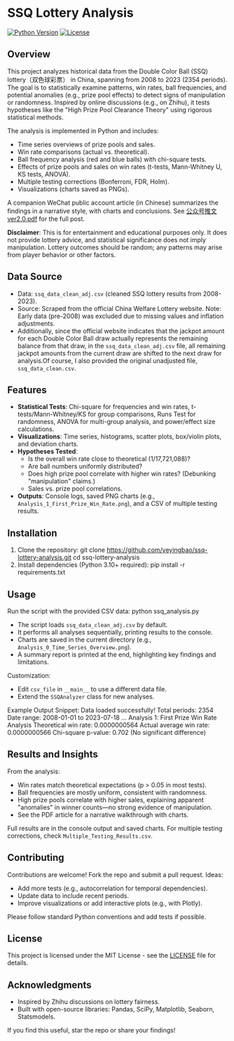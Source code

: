 # SSQ Lottery Analysis

[![Python Version](https://img.shields.io/badge/python-3.10%2B-blue)](https://www.python.org/downloads/)
[![License](https://img.shields.io/badge/license-MIT-green)](LICENSE)

## Overview

This project analyzes historical data from the Double Color Ball (SSQ) lottery（双色球彩票） in China, spanning from 2008 to 2023 (2354 periods). The goal is to statistically examine patterns, win rates, ball frequencies, and potential anomalies (e.g., prize pool effects) to detect signs of manipulation or randomness. Inspired by online discussions (e.g., on Zhihu), it tests hypotheses like the "High Prize Pool Clearance Theory" using rigorous statistical methods.

The analysis is implemented in Python and includes:
- Time series overviews of prize pools and sales.
- Win rate comparisons (actual vs. theoretical).
- Ball frequency analysis (red and blue balls) with chi-square tests.
- Effects of prize pools and sales on win rates (t-tests, Mann-Whitney U, KS tests, ANOVA).
- Multiple testing corrections (Bonferroni, FDR, Holm).
- Visualizations (charts saved as PNGs).

A companion WeChat public account article (in Chinese) summarizes the findings in a narrative style, with charts and conclusions. See [公众号推文ver2.0.pdf](公众号推文ver2.0.pdf) for the full post.

**Disclaimer**: This is for entertainment and educational purposes only. It does not provide lottery advice, and statistical significance does not imply manipulation. Lottery outcomes should be random; any patterns may arise from player behavior or other factors.

## Data Source

- Data: `ssq_data_clean_adj.csv` (cleaned SSQ lottery results from 2008-2023).
- Source: Scraped from the official China Welfare Lottery website[](https://www.cwl.gov.cn/). Note: Early data (pre-2008) was excluded due to missing values and inflation adjustments.
- Additionally, since the official website indicates that the jackpot amount for each Double Color Ball draw actually represents the remaining balance from that draw, in the `ssq_data_clean_adj.csv` file, all remaining jackpot amounts from the current draw are shifted to the next draw for analysis.Of course, I also provided the original unadjusted file, `ssq_data_clean.csv`.

## Features

- **Statistical Tests**: Chi-square for frequencies and win rates, t-tests/Mann-Whitney/KS for group comparisons, Runs Test for randomness, ANOVA for multi-group analysis, and power/effect size calculations.
- **Visualizations**: Time series, histograms, scatter plots, box/violin plots, and deviation charts.
- **Hypotheses Tested**:
  - Is the overall win rate close to theoretical (1/17,721,088)?
  - Are ball numbers uniformly distributed?
  - Does high prize pool correlate with higher win rates? (Debunking "manipulation" claims.)
  - Sales vs. prize pool correlations.
- **Outputs**: Console logs, saved PNG charts (e.g., `Analysis_1_First_Prize_Win_Rate.png`), and a CSV of multiple testing results.

## Installation

1. Clone the repository:
  git clone https://github.com/yeyingbao/ssq-lottery-analysis.git
  cd ssq-lottery-analysis
2. Install dependencies (Python 3.10+ required):
  pip install -r requirements.txt

## Usage
Run the script with the provided CSV data:
 python ssq_analysis.py

- The script loads `ssq_data_clean_adj.csv` by default.
- It performs all analyses sequentially, printing results to the console.
- Charts are saved in the current directory (e.g., `Analysis_0_Time_Series_Overview.png`).
- A summary report is printed at the end, highlighting key findings and limitations.

Customization:
- Edit `csv_file` in `__main__` to use a different data file.
- Extend the `SSQAnalyzer` class for new analyses.

Example Output Snippet:
Data loaded successfully! Total periods: 2354
Date range: 2008-01-01 to 2023-07-18
...
Analysis 1: First Prize Win Rate Analysis
Theoretical win rate: 0.0000000564
Actual average win rate: 0.0000000566
Chi-square p-value: 0.702 (No significant difference)


## Results and Insights

From the analysis:
- Win rates match theoretical expectations (p > 0.05 in most tests).
- Ball frequencies are mostly uniform, consistent with randomness.
- High prize pools correlate with higher sales, explaining apparent "anomalies" in winner counts—no strong evidence of manipulation.
- See the PDF article for a narrative walkthrough with charts.

Full results are in the console output and saved charts. For multiple testing corrections, check `Multiple_Testing_Results.csv`.

## Contributing

Contributions are welcome! Fork the repo and submit a pull request. Ideas:
- Add more tests (e.g., autocorrelation for temporal dependencies).
- Update data to include recent periods.
- Improve visualizations or add interactive plots (e.g., with Plotly).

Please follow standard Python conventions and add tests if possible.

## License

This project is licensed under the MIT License - see the [LICENSE](LICENSE) file for details.

## Acknowledgments

- Inspired by Zhihu discussions on lottery fairness.
- Built with open-source libraries: Pandas, SciPy, Matplotlib, Seaborn, Statsmodels.

If you find this useful, star the repo or share your findings!


